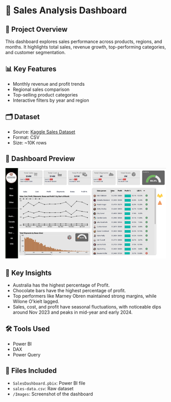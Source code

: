 
# 🛒 Sales Analysis Dashboard

## 📁 Project Overview

This dashboard explores sales performance across products, regions, and months. It highlights total sales, revenue growth, top-performing categories, and customer segmentation.

## 📊 Key Features

- Monthly revenue and profit trends
- Regional sales comparison
- Top-selling product categories
- Interactive filters by year and region

## 🗂️ Dataset

- Source: [Kaggle Sales Dataset](https://www.kaggle.com/)
- Format: CSV
- Size: ~10K rows

## 📸 Dashboard Preview

![Sales Dashboard Screenshot](Sales-Analysis-dashboard.png)

## 🧠 Key Insights

- Australia has the highest percentage of Profit.
- Chocolate bars have the highest percentage of profit.
- Top performers like Marney Obren maintained strong margins, while Wilone O'kielt lagged.
- Sales, cost, and profit have seasonal fluctuations, with noticeable dips around Nov 2023 and peaks in mid-year and early 2024.

## 🛠️ Tools Used

- Power BI
- DAX
- Power Query

## 📁 Files Included

- `SalesDashboard.pbix`: Power BI file
- `sales-data.csv`: Raw dataset
- `/Images`: Screenshot of the dashboard
